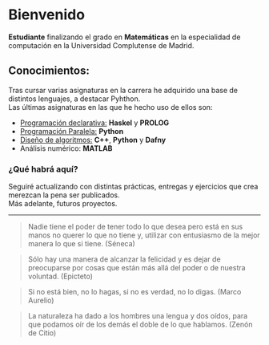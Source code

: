 # Bienvenido

**Estudiante** finalizando el grado en **Matemáticas** en la especialidad de computación en la Universidad Complutense de Madrid.

## Conocimientos:

Tras cursar varias asignaturas en la carrera he adquirido una base de distintos lenguajes, a destacar Pyhthon.  
Las últimas asignaturas en las que he hecho uso de ellos son:

* [Programación declarativa:](https://github.com/SergioGM08/PRDE-22-23.git) **Haskel**  y **PROLOG**
* [Programación Paralela:](https://github.com/SergioGM08/PRPA-22-23.git) **Python**
* [Diseño de algoritmos:](https://github.com/SergioGM08/DIAL-22-23.git) **C++**, **Python** y **Dafny**
* Análisis numérico: **MATLAB**


### ¿Qué habrá aquí?

Seguiré actualizando con distintas prácticas, entregas y ejercicios que crea merezcan la pena ser publicados.  
Más adelante, futuros proyectos.

---

>Nadie tiene el poder de tener todo lo que desea pero está en sus manos no querer lo que no tiene y, utilizar con entusiasmo de la mejor manera lo que si tiene. (Séneca)

>Sólo hay una manera de alcanzar la felicidad y es dejar de preocuparse por cosas que están más allá del poder o de nuestra voluntad. (Epicteto)

>Si no está bien, no lo hagas, si no es verdad, no lo digas. (Marco Aurelio)

>La naturaleza ha dado a los hombres una lengua y dos oídos, para que podamos oír de los demás el doble de lo que hablamos. (Zenón de Citio)
